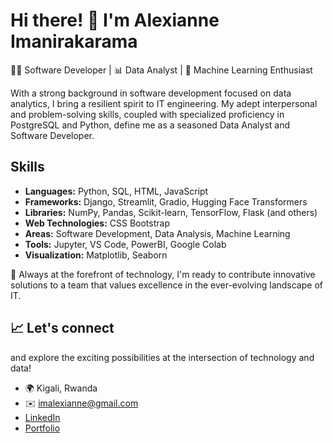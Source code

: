 # Hi there! 👋 I'm Alexianne Imanirakarama

👩‍💻 Software Developer | 📊 Data Analyst | 🤖 Machine Learning Enthusiast

With a strong background in software development focused on data analytics, I bring a resilient spirit to IT engineering. My adept interpersonal and problem-solving skills, coupled with specialized proficiency in PostgreSQL and Python, define me as a seasoned Data Analyst and Software Developer.

## Skills
- **Languages:** Python, SQL, HTML, JavaScript
- **Frameworks:** Django, Streamlit, Gradio, Hugging Face Transformers
- **Libraries:** NumPy, Pandas, Scikit-learn, TensorFlow, Flask (and others)
- **Web Technologies:** CSS Bootstrap
- **Areas:** Software Development, Data Analysis, Machine Learning
- **Tools:** Jupyter, VS Code, PowerBI, Google Colab
- **Visualization:** Matplotlib, Seaborn

🚀 Always at the forefront of technology, I'm ready to contribute innovative solutions to a team that values excellence in the ever-evolving landscape of IT.
## 📈 Let's connect 
and explore the exciting possibilities at the intersection of technology and data!

- 🌍  Kigali, Rwanda
- ✉️  imalexianne@gmail.com
- [LinkedIn](https://www.linkedin.com/in/alexianne)
- [Portfolio](https://yourportfolio.com)





